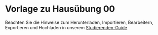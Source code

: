 # Vorlage zu Hausübung 00

Beachten Sie die Hinweise zum Herunterladen, Importieren, Bearbeitern, Exportieren und Hochladen in unserem
[Studierenden-Guide](https://wiki.tudalgo.org/)
